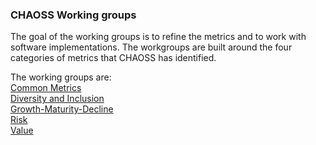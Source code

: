 ### CHAOSS Working groups

The goal of the working groups is to refine the metrics and to work with software implementations. The workgroups are built around the four categories of metrics that CHAOSS has identified.

The working groups are:  
[Common Metrics](https://github.com/chaoss/metrics)   
[Diversity and Inclusion](https://github.com/chaoss/wg-diversity-inclusion)  
[Growth-Maturity-Decline](https://github.com/chaoss/wg-gmd)  
[Risk](https://github.com/chaoss/wg-risk)  
[Value](https://github.com/chaoss/wg-value)  

